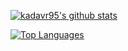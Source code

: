 [![kadavr95's github stats](https://github-readme-stats.vercel.app/api?username=kadavr95&count_private=true&show_icons=true&)](https://github.com/anuraghazra/github-readme-stats)

[![Top Languages](https://github-readme-stats.vercel.app/api/top-langs/?username=kadavr95&langs_count=10&layout=compact)](https://github.com/anuraghazra/github-readme-stats)
